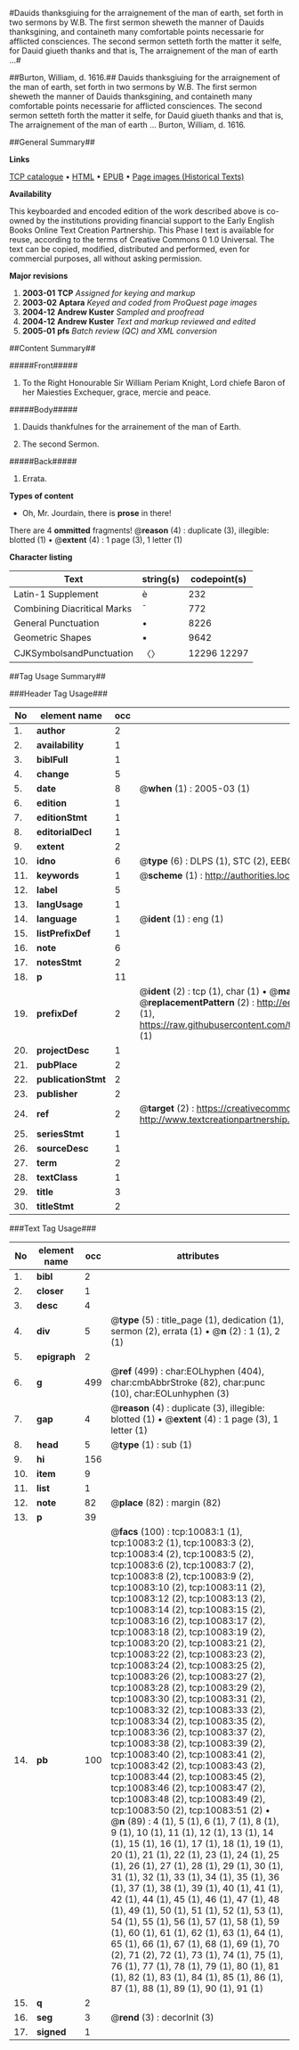 #Dauids thanksgiuing for the arraignement of the man of earth, set forth in two sermons by W.B. The first sermon sheweth the manner of Dauids thanksgining, and containeth many comfortable points necessarie for afflicted consciences. The second sermon setteth forth the matter it selfe, for Dauid giueth thanks and that is, The arraignement of the man of earth  ...#

##Burton, William, d. 1616.##
Dauids thanksgiuing for the arraignement of the man of earth, set forth in two sermons by W.B. The first sermon sheweth the manner of Dauids thanksgining, and containeth many comfortable points necessarie for afflicted consciences. The second sermon setteth forth the matter it selfe, for Dauid giueth thanks and that is, The arraignement of the man of earth  ...
Burton, William, d. 1616.

##General Summary##

**Links**

[TCP catalogue](http://www.ota.ox.ac.uk/tcp/)  • 
[HTML](http://tei.it.ox.ac.uk/tcp/Texts-HTML/free/A17/A17324.html)  • 
[EPUB](http://tei.it.ox.ac.uk/tcp/Texts-EPUB/free/A17/A17324.epub) • 
[Page images (Historical Texts)](https://data.historicaltexts.jisc.ac.uk/view?pubId=eebo-99845196e&pageId=eebo-99845196e-10083-1)

**Availability**

This keyboarded and encoded edition of the
	       work described above is co-owned by the institutions
	       providing financial support to the Early English Books
	       Online Text Creation Partnership. This Phase I text is
	       available for reuse, according to the terms of Creative
	       Commons 0 1.0 Universal. The text can be copied,
	       modified, distributed and performed, even for
	       commercial purposes, all without asking permission.

**Major revisions**

1. __2003-01__ __TCP__ *Assigned for keying and markup*
1. __2003-02__ __Aptara__ *Keyed and coded from ProQuest page images*
1. __2004-12__ __Andrew Kuster__ *Sampled and proofread*
1. __2004-12__ __Andrew Kuster__ *Text and markup reviewed and edited*
1. __2005-01__ __pfs__ *Batch review (QC) and XML conversion*

##Content Summary##

#####Front#####

1. To the Right Honourable
Sir William Periam
Knight, Lord chiefe Baron of
her Maiesties Exchequer, grace,
mercie and peace.

#####Body#####

1. Dauids thankfulnes for
the arrainement of the man
of Earth.

1. The second Sermon.

#####Back#####

1. Errata.

**Types of content**

  * Oh, Mr. Jourdain, there is **prose** in there!

There are 4 **ommitted** fragments! 
 @__reason__ (4) : duplicate (3), illegible: blotted (1)  •  @__extent__ (4) : 1 page (3), 1 letter (1)

**Character listing**


|Text|string(s)|codepoint(s)|
|---|---|---|
|Latin-1 Supplement|è|232|
|Combining             Diacritical Marks|̄|772|
|General Punctuation|•|8226|
|Geometric Shapes|▪|9642|
|CJKSymbolsandPunctuation|〈〉|12296 12297|

##Tag Usage Summary##

###Header Tag Usage###

|No|element name|occ|attributes|
|---|---|---|---|
|1.|__author__|2||
|2.|__availability__|1||
|3.|__biblFull__|1||
|4.|__change__|5||
|5.|__date__|8| @__when__ (1) : 2005-03 (1)|
|6.|__edition__|1||
|7.|__editionStmt__|1||
|8.|__editorialDecl__|1||
|9.|__extent__|2||
|10.|__idno__|6| @__type__ (6) : DLPS (1), STC (2), EEBO-CITATION (1), PROQUEST (1), VID (1)|
|11.|__keywords__|1| @__scheme__ (1) : http://authorities.loc.gov/ (1)|
|12.|__label__|5||
|13.|__langUsage__|1||
|14.|__language__|1| @__ident__ (1) : eng (1)|
|15.|__listPrefixDef__|1||
|16.|__note__|6||
|17.|__notesStmt__|2||
|18.|__p__|11||
|19.|__prefixDef__|2| @__ident__ (2) : tcp (1), char (1)  •  @__matchPattern__ (2) : ([0-9\-]+):([0-9IVX]+) (1), (.+) (1)  •  @__replacementPattern__ (2) : http://eebo.chadwyck.com/downloadtiff?vid=$1&page=$2 (1), https://raw.githubusercontent.com/textcreationpartnership/Texts/master/tcpchars.xml#$1 (1)|
|20.|__projectDesc__|1||
|21.|__pubPlace__|2||
|22.|__publicationStmt__|2||
|23.|__publisher__|2||
|24.|__ref__|2| @__target__ (2) : https://creativecommons.org/publicdomain/zero/1.0/ (1), http://www.textcreationpartnership.org/docs/. (1)|
|25.|__seriesStmt__|1||
|26.|__sourceDesc__|1||
|27.|__term__|2||
|28.|__textClass__|1||
|29.|__title__|3||
|30.|__titleStmt__|2||


###Text Tag Usage###

|No|element name|occ|attributes|
|---|---|---|---|
|1.|__bibl__|2||
|2.|__closer__|1||
|3.|__desc__|4||
|4.|__div__|5| @__type__ (5) : title_page (1), dedication (1), sermon (2), errata (1)  •  @__n__ (2) : 1 (1), 2 (1)|
|5.|__epigraph__|2||
|6.|__g__|499| @__ref__ (499) : char:EOLhyphen (404), char:cmbAbbrStroke (82), char:punc (10), char:EOLunhyphen (3)|
|7.|__gap__|4| @__reason__ (4) : duplicate (3), illegible: blotted (1)  •  @__extent__ (4) : 1 page (3), 1 letter (1)|
|8.|__head__|5| @__type__ (1) : sub (1)|
|9.|__hi__|156||
|10.|__item__|9||
|11.|__list__|1||
|12.|__note__|82| @__place__ (82) : margin (82)|
|13.|__p__|39||
|14.|__pb__|100| @__facs__ (100) : tcp:10083:1 (1), tcp:10083:2 (1), tcp:10083:3 (2), tcp:10083:4 (2), tcp:10083:5 (2), tcp:10083:6 (2), tcp:10083:7 (2), tcp:10083:8 (2), tcp:10083:9 (2), tcp:10083:10 (2), tcp:10083:11 (2), tcp:10083:12 (2), tcp:10083:13 (2), tcp:10083:14 (2), tcp:10083:15 (2), tcp:10083:16 (2), tcp:10083:17 (2), tcp:10083:18 (2), tcp:10083:19 (2), tcp:10083:20 (2), tcp:10083:21 (2), tcp:10083:22 (2), tcp:10083:23 (2), tcp:10083:24 (2), tcp:10083:25 (2), tcp:10083:26 (2), tcp:10083:27 (2), tcp:10083:28 (2), tcp:10083:29 (2), tcp:10083:30 (2), tcp:10083:31 (2), tcp:10083:32 (2), tcp:10083:33 (2), tcp:10083:34 (2), tcp:10083:35 (2), tcp:10083:36 (2), tcp:10083:37 (2), tcp:10083:38 (2), tcp:10083:39 (2), tcp:10083:40 (2), tcp:10083:41 (2), tcp:10083:42 (2), tcp:10083:43 (2), tcp:10083:44 (2), tcp:10083:45 (2), tcp:10083:46 (2), tcp:10083:47 (2), tcp:10083:48 (2), tcp:10083:49 (2), tcp:10083:50 (2), tcp:10083:51 (2)  •  @__n__ (89) : 4 (1), 5 (1), 6 (1), 7 (1), 8 (1), 9 (1), 10 (1), 11 (1), 12 (1), 13 (1), 14 (1), 15 (1), 16 (1), 17 (1), 18 (1), 19 (1), 20 (1), 21 (1), 22 (1), 23 (1), 24 (1), 25 (1), 26 (1), 27 (1), 28 (1), 29 (1), 30 (1), 31 (1), 32 (1), 33 (1), 34 (1), 35 (1), 36 (1), 37 (1), 38 (1), 39 (1), 40 (1), 41 (1), 42 (1), 44 (1), 45 (1), 46 (1), 47 (1), 48 (1), 49 (1), 50 (1), 51 (1), 52 (1), 53 (1), 54 (1), 55 (1), 56 (1), 57 (1), 58 (1), 59 (1), 60 (1), 61 (1), 62 (1), 63 (1), 64 (1), 65 (1), 66 (1), 67 (1), 68 (1), 69 (1), 70 (2), 71 (2), 72 (1), 73 (1), 74 (1), 75 (1), 76 (1), 77 (1), 78 (1), 79 (1), 80 (1), 81 (1), 82 (1), 83 (1), 84 (1), 85 (1), 86 (1), 87 (1), 88 (1), 89 (1), 90 (1), 91 (1)|
|15.|__q__|2||
|16.|__seg__|3| @__rend__ (3) : decorInit (3)|
|17.|__signed__|1||
